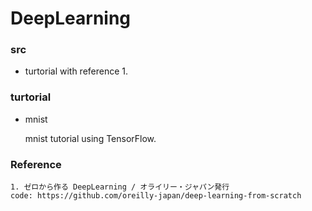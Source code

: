 # DeepLearning


### src
* turtorial with reference 1.

### turtorial
* mnist

   mnist tutorial using TensorFlow.

### Reference
```
1. ゼロから作る DeepLearning / オライリー・ジャパン発行
code: https://github.com/oreilly-japan/deep-learning-from-scratch
```
